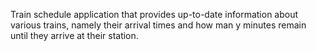 Train schedule application that provides up-to-date information about various trains, namely their arrival times and how man y minutes remain until they arrive at their station.
